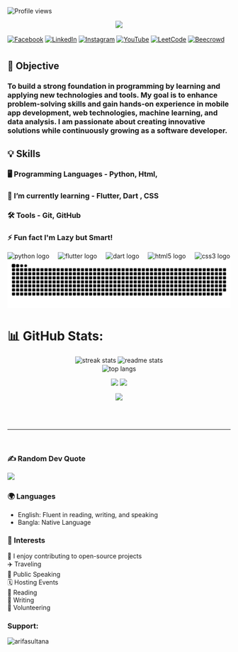 ![Profile views](https://komarev.com/ghpvc/?username=arifasultana76&label=Profile%20views&color=green&style=flat)

<div align="center">
  <img src="https://readme-typing-svg.herokuapp.com?font=Poppins&size=40&color=00A2FF&weight=700&center=true&vCenter=true&width=500&height=50&lines=Hi+There!+👋;I'm+Arifa+Sultana!&pause=2000" />
</div>

[![Facebook](https://img.shields.io/badge/Facebook-1877F2?style=for-the-badge&logo=facebook&logoColor=white)](https://www.facebook.com/arifasultana76/)
[![LinkedIn](https://img.shields.io/badge/LinkedIn-0077B5?style=for-the-badge&logo=linkedin&logoColor=white)](https://www.linkedin.com/in/arifasultana76/)
[![Instagram](https://img.shields.io/badge/Instagram-E4405F?style=for-the-badge&logo=instagram&logoColor=white)](https://www.instagram.com/yourprofile)
[![YouTube](https://img.shields.io/badge/YouTube-FF0000?style=for-the-badge&logo=youtube&logoColor=white)](https://www.youtube.com/c/yourchannel)
[![LeetCode](https://img.shields.io/badge/LeetCode-FFA116?style=for-the-badge&logo=leetcode&logoColor=white)](https://leetcode.com/u/arifasultana76/)
[![Beecrowd](https://img.shields.io/badge/Beecrowd-000000?style=for-the-badge&logo=codeforces&logoColor=white)](https://www.beecrowd.com.br/judge/en/profile//arifasultana76/)

<h1 align="center"></h1>

## 🎯 Objective 
### To build a strong foundation in programming by learning and applying new technologies and tools. My goal is to enhance problem-solving skills and gain hands-on experience in mobile app development, web technologies, machine learning, and data analysis. I am passionate about creating innovative solutions while continuously growing as a software developer.

###

<h2 align="left"></h2>

## 💡 Skills 
### 🖥️ Programming Languages - Python, Html, 
### 🌱 I’m currently learning - Flutter, Dart , CSS
### 🛠️ Tools - Git, GitHub
### ⚡ Fun fact I'm Lazy but Smart!


<div align="left">
  <img src="https://cdn.jsdelivr.net/gh/devicons/devicon/icons/python/python-original.svg" height="40" alt="python logo"  />
  <img width="12" />
  <img src="https://cdn.jsdelivr.net/gh/devicons/devicon/icons/flutter/flutter-original.svg" height="40" alt="flutter logo"  />
  <img width="12" />
  <img src="https://cdn.jsdelivr.net/gh/devicons/devicon/icons/dart/dart-original.svg" height="40" alt="dart logo"  />
  <img width="12" />
  <img src="https://cdn.jsdelivr.net/gh/devicons/devicon/icons/html5/html5-original.svg" height="40" alt="html5 logo"  />
  <img width="12" />
  <img src="https://cdn.jsdelivr.net/gh/devicons/devicon/icons/css3/css3-original.svg" height="40" alt="css3 logo"  />
</div>

<picture>
  <source
    media="(prefers-color-scheme: dark)"
    srcset="https://raw.githubusercontent.com/platane/snk/output/github-contribution-grid-snake-dark.svg"
  />
  <source
    media="(prefers-color-scheme: light)"
    srcset="https://raw.githubusercontent.com/platane/snk/output/github-contribution-grid-snake.svg"
  />
  <img
    alt="github contribution grid snake animation"
    src="https://raw.githubusercontent.com/platane/snk/output/github-contribution-grid-snake.svg"
  />
</picture>

###

# 📊 GitHub Stats:

<div align="center">
  <img width="390" src="https://github-readme-streak-stats-salesp07.vercel.app/?user=arifasultana76&count_private=true&theme=react&border_radius=10" alt="streak stats"/>
  <img width="390" src="https://github-readme-stats-salesp07.vercel.app/api?username=arifasultana76&count_private=true&show_icons=true&theme=react&rank_icon=github&border_radius=10" alt="readme stats"/>
  <br/>
  <img width="325" align="center" src="https://github-readme-stats-salesp07.vercel.app/api/top-langs/?username=arifasultana76&hide=HTML&langs_count=8&layout=compact&theme=react&border_radius=10" alt="top langs"/>
</div>

<div align="center">
  <div width="390">
  
  ![](https://github-readme-stats.vercel.app/api?username=arifasultana76&theme=radical&hide_border=false&include_all_commits=true&count_private=false)
  ![](https://github-readme-streak-stats.herokuapp.com/?user=arifasultana76&theme=radical&hide_border=false)
  </div>
  
![](https://github-readme-stats.vercel.app/api/top-langs/?username=arifasultana76&theme=radical&hide_border=false&include_all_commits=true&count_private=false&layout=compact)
</div>

<br/><br/>
<hr/>

<br/>
                      

### ✍️ Random Dev Quote
![](https://quotes-github-readme.vercel.app/api?type=horizontal&theme=radical)

###

### 🌍 Languages
- English: Fluent in reading, writing, and speaking
- Bangla: Native Language

###

### 🎯 Interests

📂 I enjoy contributing to open-source projects <br>
✈️ Traveling <br>
🎤 Public Speaking <br>
🗓️ Hosting Events <br>
📖 Reading <br>
📝 Writing <br>
🤝 Volunteering

###

<h3 align="left">Support:</h3>
<p><a href="https://www.buymeacoffee.com/arifasultana"> <img align="left" src="https://cdn.buymeacoffee.com/buttons/v2/default-yellow.png" height="50" width="210" alt="arifasultana" /></a></p><br><br>





   
